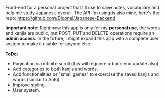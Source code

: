 Front-end for a personal project that I'll use to save notes, vocabulary and help me study Japanese overall.
The API I'm using is also mine, here's the repo: https://github.com/Dioonel/Japanese-Backend

**Important note:**
Right now this app is only for my **personal use**, the words and kanjis are public, but POST, PUT and DELETE operations require an **admin access**. In the future, I might expand this app with a complete user system to make it usable for anyone else.


**ToDo:** 
- Pagination via infinite scroll (this will requiere a back-end update also).
- Add categories to both kanjis and words.
- Add functionalities or "small games" to excercise the saved kanjis and words (similar to Anki).
- Improve styling.
- User system.
